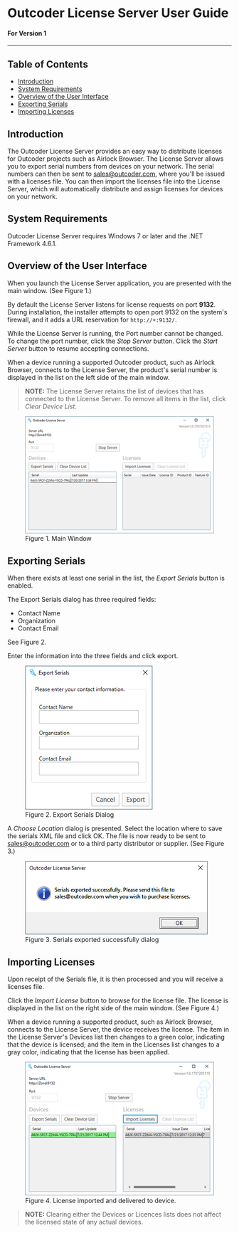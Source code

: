 ﻿<style> @import url("../../../UserGuide.css"); </style>

# Outcoder License Server User Guide
#### For Version 1
----
## Table of Contents

[//]: # (TOC Begin)
* [Introduction](#introduction)
* [System Requirements](#system-requirements)
* [Overview of the User Interface](#overview-of-the-user-interface)
* [Exporting Serials](#exporting-serials)
* [Importing Licenses](#importing-licenses)

[//]: # (TOC End)

## Introduction

The Outcoder License Server provides an easy way to distribute licenses for Outcoder projects such as Airlock Browser. The License Server allows you to export serial numbers from devices on your network. The serial numbers can then be sent to sales@outcoder.com, where you'll be issued with a licenses file. You can then import the licenses file into the License Server, which will automatically distribute and assign licenses for devices on your network.  

## System Requirements

Outcoder License Server requires Windows 7 or later and the .NET Framework 4.6.1.

## Overview of the User Interface

When you launch the License Server application, you are presented with the main window. (See Figure 1.)

By default the License Server listens for license requests on port **9132**. During installation, the installer attempts to open port 9132 on the system's firewall, and it adds a URL reservation for ```http://+:9132/```.

While the License Server is running, the Port number cannot be changed. To change the port number, click the *Stop Server* button. Click the *Start Server* button to resume accepting connections.

When a device running a supported Outcoder product, such as Airlock Browser, connects to the License Server, the product's serial number is displayed in the list on the left side of the main window. 

> **NOTE:** The License Server retains the list of devices that has connected to the License Server. To remove all items in the list, click *Clear Device List*.

<figure><img src='Images/MainWindow.png'><figcaption>Figure 1. Main Window</figcaption></figure>

## Exporting Serials

When there exists at least one serial in the list, the *Export Serials* button is enabled. 

The Export Serials dialog has three required fields:
* Contact Name
* Organization
* Contact Email

See Figure 2. 

Enter the information into the three fields and click export.

<figure><img src='Images/ExportSerials.png'><figcaption>Figure 2. Export Serials Dialog</figcaption></figure>

A *Choose Location* dialog is presented. Select the location where to save the serials XML file and click OK. The file is now ready to be sent to sales@outcoder.com or to a third party distributor or supplier. (See Figure 3.)

<figure><img src='Images/SerialsExportedMessage.png'><figcaption>Figure 3. Serials exported successfully dialog</figcaption></figure>

## Importing Licenses

Upon receipt of the Serials file, it is then processed and you will receive a licenses file.

Click the *Import License* button to browse for the license file. The license is displayed in the list on the right side of the main window. (See Figure 4.) 

When a device running a supported product, such as Airlock Browser, connects to the License Server, the device receives the license. The item in the License Server's Devices list then changes to a green color, indicating that the device is licensed; and the item in the Licenses list changes to a gray color, indicating that the license has been applied.

<figure><img src='Images/LicenseImported.png'><figcaption>Figure 4. License imported and delivered to device.</figcaption></figure>

> **NOTE:** Clearing either the Devices or Licences lists does not affect the licensed state of any actual devices.




